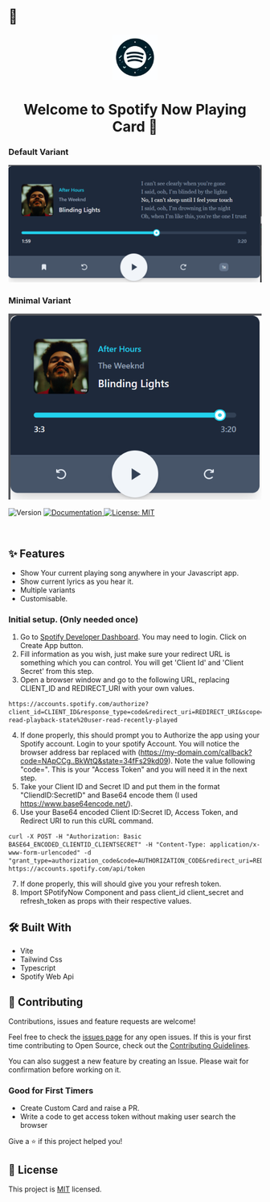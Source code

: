 #  👋
<p align="center">
  
   <img src="https://raw.githubusercontent.com/sarveshh/sarveshh/main/OIG.jpg" alt="Hero image" width="90px"/> 
<p/>
   <h1 align="center">Welcome to Spotify Now Playing Card 👋</h1>

   <p align="center">
  
  ### Default Variant
<img src="https://raw.githubusercontent.com/sarveshh/sarveshh/main/default.png" alt="Hero image"/>
<p/>
     <p align="center">
  
  ### Minimal Variant
<img src="https://raw.githubusercontent.com/sarveshh/sarveshh/main/minimal.png" alt="Hero image"/>
<p/>

  <p>
  <img alt="Version" src="https://img.shields.io/badge/version-1.0.11-blue.svg?cacheSeconds=2592000" />
  <a href="https://github.com/sarveshh/handwriter#readme" target="_blank">
    <img alt="Documentation" src="https://img.shields.io/badge/documentation-yes-brightgreen.svg" />
  </a>
  <a href="https://github.com/sarveshh/handwriter/blob/master/LICENSE" target="_blank">
    <img alt="License: MIT" src="https://img.shields.io/github/license/jayehernandez/letra-extension" />
  </a>
</p>
<br>
 
 ## ✨ Features

- Show Your current playing song anywhere in your Javascript app.
- Show current lyrics as you hear it.
- Multiple variants
- Customisable.

### Initial setup. (Only needed once)

1. Go to [Spotify Developer Dashboard](https://developer.spotify.com/dashboard). You may need to login. Click on Create App button.
2. Fill information as you wish, just make sure your redirect URL is something which you can control. You will get 'Client Id' and 'Client Secret' from this step.
3. Open a browser window and go to the following URL, replacing CLIENT_ID and REDIRECT_URI with your own values.
```
https://accounts.spotify.com/authorize?client_id=CLIENT_ID&response_type=code&redirect_uri=REDIRECT_URI&scope=user-read-playback-state%20user-read-recently-played
```
4. If done properly, this should prompt you to Authorize the app using your Spotify account. Login to your spotify Account. You will notice the browser address bar replaced with (https://my-domain.com/callback?code=NApCCg..BkWtQ&state=34fFs29kd09). Note the value following "code=". This is your "Access Token" and you will need it in the next step.
5. Take your Client ID and Secret ID and put them in the format "CliendID:SecretID" and Base64 encode them (I used https://www.base64encode.net/).
6. Use your Base64 encoded Client ID:Secret ID, Access Token, and Redirect URI to run this cURL command.
```
curl -X POST -H "Authorization: Basic BASE64_ENCODED_CLIENTID_CLIENTSECRET" -H "Content-Type: application/x-www-form-urlencoded" -d "grant_type=authorization_code&code=AUTHORIZATION_CODE&redirect_uri=REDIRECT_URI" https://accounts.spotify.com/api/token
```
7. If done properly, this will should give you your refresh token.
8. Import SPotifyNow Component and pass client_id client_secret and refresh_token as props with their respective values.

## 🛠 Built With

- Vite
- Tailwind Css
- Typescript
- Spotify Web Api

## 🤝 Contributing

Contributions, issues and feature requests are welcome!<br />

Feel free to check the [issues page](https://github.com/sarveshh/spotifyNowPlaying/issues) for any open issues. If this is your first time contributing to Open Source, check out the [Contributing Guidelines](https://github.com/sarveshh/handwriter/blob/master/how_to_contribute.md).

You can also suggest a new feature by creating an Issue. Please wait for confirmation before working on it.

### Good for First Timers

- Create Custom Card and raise a PR.
- Write a code to get access token without making user search the browser

Give a ⭐️ if this project helped you!


## 📝 License

This project is [MIT](https://github.com/sarveshh/handwriter/LICENSE.md) licensed.
